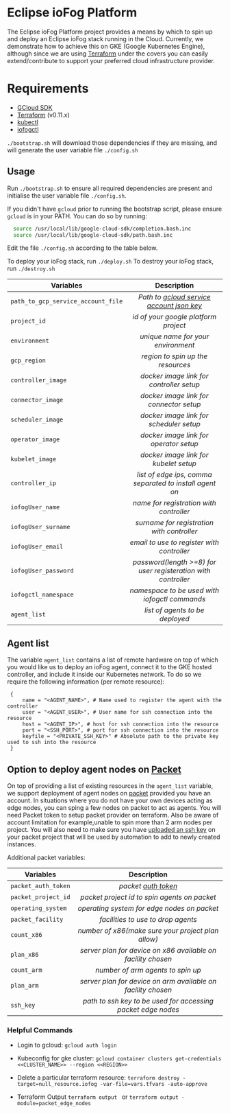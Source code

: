 # Eclipse ioFog Platform

The Eclipse ioFog Platform project provides a means by which to spin up and deploy an Eclipse ioFog stack running
in the Cloud. Currently, we demonstrate how to achieve this on GKE (Google Kubernetes Engine), although since we are using 
[Terraform](https://www.terraform.io/) under the covers you can easily extend/contribute to support your preferred 
cloud infrastructure provider.

# Requirements

* [GCloud SDK](https://cloud.google.com/sdk/) 
* [Terraform](https://www.terraform.io/) (v0.11.x)
* [kubectl](https://kubernetes.io/docs/reference/kubectl/overview/)
* [iofogctl](https://github.com/eclipse-iofog/iofogctl)

`./bootstrap.sh` will download those dependencies if they are missing, and will generate the user variable file `./config.sh`

## Usage

Run `./bootstrap.sh` to ensure all required dependencies are present and initialise the user variable file `./config.sh`.

If you didn't have `gcloud` prior to running the bootstrap script, please ensure `gcloud` is in your PATH.
You can do so by running:
```sh
  source /usr/local/lib/google-cloud-sdk/completion.bash.inc
  source /usr/local/lib/google-cloud-sdk/path.bash.inc
```

Edit the file `./config.sh` according to the table below.

To deploy your ioFog stack, run `./deploy.sh`
To destroy your ioFog stack, run `./destroy.sh`

| Variables              | Description                                                  |
| -----------------------|:------------------------------------------------------------:|
| `path_to_gcp_service_account_file`           | *Path to [gcloud service account json key](https://cloud.google.com/iam/docs/creating-managing-service-account-keys)*                         |
| `project_id`           | *id of your google platform project*                         |
| `environment`          | *unique name for your environment*                           |
| `gcp_region`           | *region to spin up the resources*                            |
| `controller_image`     | *docker image link for controller setup*                     |
| `connector_image`      | *docker image link for connector setup*                      |
| `scheduler_image`      | *docker image link for scheduler setup*                      |
| `operator_image`       | *docker image link for operator setup*                       |
| `kubelet_image`        | *docker image link for kubelet setup*                        |
| `controller_ip`        | *list of edge ips, comma separated to install agent on*      |
| `iofogUser_name`       | *name for registration with controller*                      |
| `iofogUser_surname`    | *surname for registration with controller*                   |
| `iofogUser_email`      | *email to use to register with controller*                   |
| `iofogUser_password`   | *password(length >=8) for user registeration with controller*|
| `iofogctl_namespace`   | *namespace to be used with iofogctl commands*                |
| `agent_list`           | *list of agents to be deployed*                              |

## Agent list
The variable `agent_list` contains a list of remote hardware on top of which you would like us to deploy an ioFog agent, connect it to the GKE hosted controller, and include it inside our Kubernetes network.
To do so we require the following information (per remote resource):
```
 {
     name = "<AGENT_NAME>", # Name used to register the agent with the controller
     user = "<AGENT_USER>", # User name for ssh connection into the resource
     host = "<AGENT_IP>", # host for ssh connection into the resource
     port = "<SSH_PORT>", # port for ssh connection into the resource
     keyfile = "<PRIVATE_SSH_KEY>" # Absolute path to the private key used to ssh into the resource
 }
```

## Option to deploy agent nodes on [Packet](https://www.packet.com/)
On top of providing a list of existing resources in the `agent_list` variable, we support deployment of agent nodes on [packet](https://www.packet.com/) provided you have an account.
In situations where you do not have your own devices acting as edge nodes, you can sping a few nodes on packet to act as agents. You will need Packet token to setup packet provider on terraform. Also be aware of account limitation for example,unable to spin more than 2 arm nodes per project. 
You will also need to make sure you have [uploaded an ssh key](https://support.packet.com/kb/articles/ssh-access) on your packet project that will be used by automation to add to newly created instances.

Additional packet variables:

| Variables              | Description                                                  |
| -----------------------|:------------------------------------------------------------:|
| `packet_auth_token`    | *packet [auth token](https://support.packet.com/kb/articles/api-integrations)*                 |
| `packet_project_id`    | *packet project id to spin agents on packet*                 |
| `operating_system`     | *operating system for edge nodes on packet*                  |
| `packet_facility`      | *facilities to use to drop agents*                           |
| `count_x86`            | *number of x86(make sure your project plan allow)*           |
| `plan_x86`             | *server plan for device on x86 available on facility chosen* |
| `count_arm`            | *number of arm agents to spin up*                            |
| `plan_arm`             | *server plan for device on arm available on facility chosen* |
| `ssh_key`              | *path to ssh key to be used for accessing packet edge nodes* |

### Helpful Commands

- Login to gcloud: `gcloud auth login`

- Kubeconfig for gke cluster: `gcloud container clusters get-credentials <<CLUSTER_NAME>> --region <<REGION>>`

- Delete a particular terraform resource: `terraform destroy -target=null_resource.iofog -var-file=vars.tfvars -auto-approve`

- Terraform Output `terraform output ` or `terraform output -module=packet_edge_nodes`